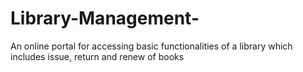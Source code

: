 # Library-Management-
An online portal for accessing basic functionalities of a library which includes issue, return and renew of books
